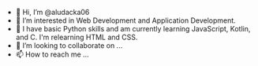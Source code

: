 - 👋 Hi, I’m @aludacka06
- 👀 I’m interested in Web Development and Application Development.
- 🌱 I have basic Python skills and am currently learning JavaScript, Kotlin, and C.
    I'm relearning HTML and CSS.
- 💞️ I’m looking to collaborate on ...
- 📫 How to reach me ...

<!---
aludacka06/aludacka06 is a ✨ special ✨ repository because its `README.md` (this file) appears on your GitHub profile.
You can click the Preview link to take a look at your changes.
--->
